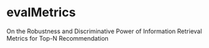 # evalMetrics
On the Robustness and Discriminative Power of Information Retrieval Metrics for Top-N Recommendation
